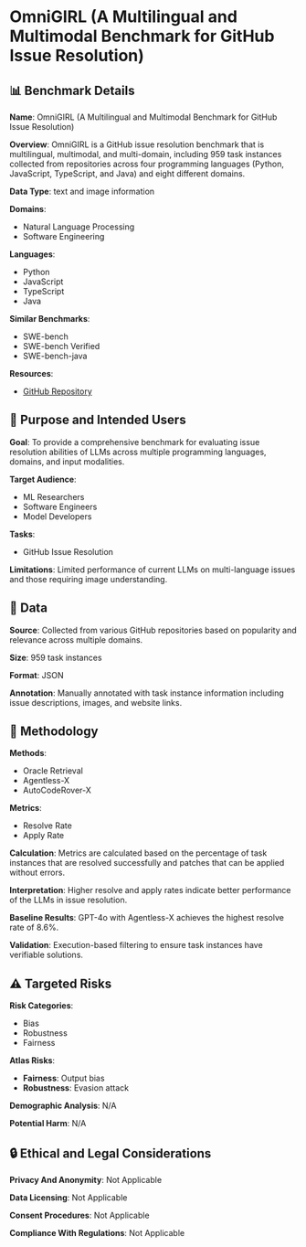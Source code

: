 # OmniGIRL (A Multilingual and Multimodal Benchmark for GitHub Issue Resolution)

## 📊 Benchmark Details

**Name**: OmniGIRL (A Multilingual and Multimodal Benchmark for GitHub Issue Resolution)

**Overview**: OmniGIRL is a GitHub issue resolution benchmark that is multilingual, multimodal, and multi-domain, including 959 task instances collected from repositories across four programming languages (Python, JavaScript, TypeScript, and Java) and eight different domains.

**Data Type**: text and image information

**Domains**:
- Natural Language Processing
- Software Engineering

**Languages**:
- Python
- JavaScript
- TypeScript
- Java

**Similar Benchmarks**:
- SWE-bench
- SWE-bench Verified
- SWE-bench-java

**Resources**:
- [GitHub Repository](https://github.com/DeepSoftwareAnalytics/OmniGIRL)

## 🎯 Purpose and Intended Users

**Goal**: To provide a comprehensive benchmark for evaluating issue resolution abilities of LLMs across multiple programming languages, domains, and input modalities.

**Target Audience**:
- ML Researchers
- Software Engineers
- Model Developers

**Tasks**:
- GitHub Issue Resolution

**Limitations**: Limited performance of current LLMs on multi-language issues and those requiring image understanding.

## 💾 Data

**Source**: Collected from various GitHub repositories based on popularity and relevance across multiple domains.

**Size**: 959 task instances

**Format**: JSON

**Annotation**: Manually annotated with task instance information including issue descriptions, images, and website links.

## 🔬 Methodology

**Methods**:
- Oracle Retrieval
- Agentless-X
- AutoCodeRover-X

**Metrics**:
- Resolve Rate
- Apply Rate

**Calculation**: Metrics are calculated based on the percentage of task instances that are resolved successfully and patches that can be applied without errors.

**Interpretation**: Higher resolve and apply rates indicate better performance of the LLMs in issue resolution.

**Baseline Results**: GPT-4o with Agentless-X achieves the highest resolve rate of 8.6%.

**Validation**: Execution-based filtering to ensure task instances have verifiable solutions.

## ⚠️ Targeted Risks

**Risk Categories**:
- Bias
- Robustness
- Fairness

**Atlas Risks**:
- **Fairness**: Output bias
- **Robustness**: Evasion attack

**Demographic Analysis**: N/A

**Potential Harm**: N/A

## 🔒 Ethical and Legal Considerations

**Privacy And Anonymity**: Not Applicable

**Data Licensing**: Not Applicable

**Consent Procedures**: Not Applicable

**Compliance With Regulations**: Not Applicable
